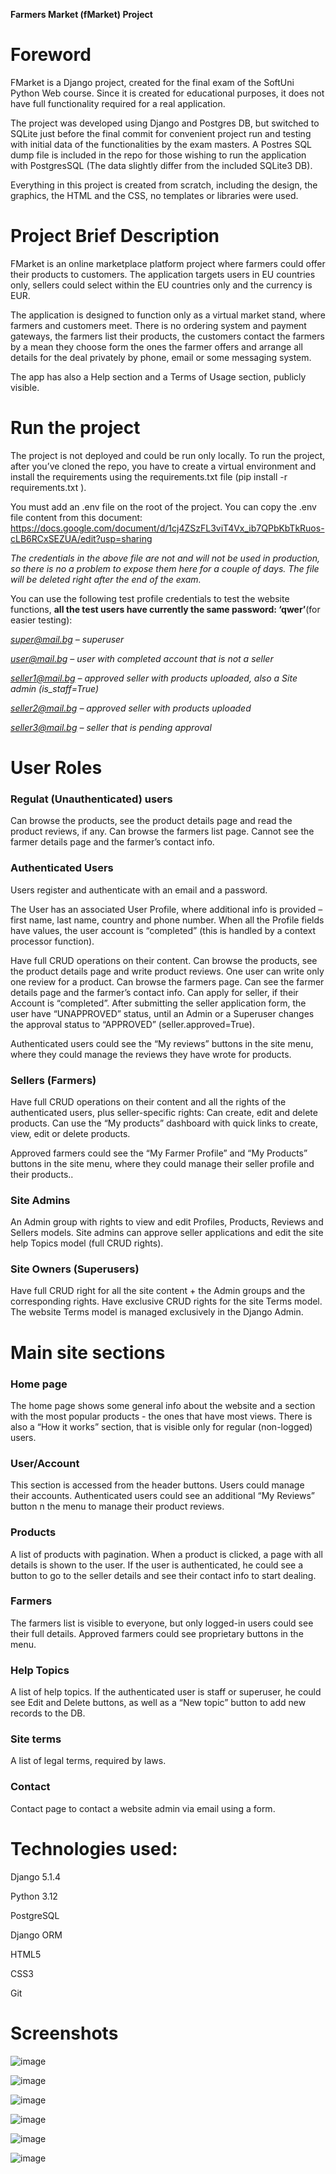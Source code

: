 **Farmers Market (fMarket) Project**

# **Foreword**
FMarket is a Django project, created for the final exam of the SoftUni Python Web course. Since it is  created for educational purposes, it does not have full functionality required for a real application.

The project was developed using Django and Postgres DB, but switched to SQLite just before the final commit for convenient project run and testing with initial data of the functionalities by the exam masters. A Postres SQL dump file is included in the repo for those wishing to run the application with PostgresSQL (The data slightly differ from the included SQLite3 DB).

Everything in this project is created from scratch, including the design, the graphics, the HTML and the CSS, no templates or libraries were used.
# **Project Brief Description**
FMarket is an online marketplace platform project where farmers could offer their products to customers. The application targets users in EU countries only, sellers could select within the EU countries only and the currency is EUR.

The application is designed to function only as a virtual market stand, where farmers and customers meet. There is no ordering system and payment gateways, the farmers list their products, the customers contact the farmers by a mean they choose form the ones the farmer offers and arrange all details for the deal privately by phone, email or some messaging system.

The app has also a Help section and a Terms of Usage section, publicly visible.

# **Run the project**
The project is not deployed and could be run only locally. To run the project, after you’ve cloned the repo, you have to create a virtual environment and install the requirements using the requirements.txt file (pip install -r requirements.txt ).

You must add an .env file on the root of the project. You can copy the .env file content from this document:
https://docs.google.com/document/d/1cj4ZSzFL3viT4Vx_ib7QPbKbTkRuos-cLB6RCxSEZUA/edit?usp=sharing

*The credentials in the above file are not and will not be used in production, so there is no a problem to expose them here for a couple of days. The file will be deleted right after the end of the exam.*

You can use the following test profile credentials to test the website functions, **all the test users have currently the same password: ‘qwer’**(for easier testing):

*super@mail.bg – superuser*

*user@mail.bg – user with completed account that is not a seller*

*seller1@mail.bg – approved seller with products uploaded, also a Site admin (is\_staff=True)*

*seller2@mail.bg –  approved seller with products uploaded*

*seller3@mail.bg – seller that is pending approval*

# **User Roles**
### **Regulat (Unauthenticated) users**
Can browse the products, see the product details page and read the product reviews, if any.
Can browse the farmers list page. Cannot see the farmer details page and the farmer’s contact info.
### **Authenticated Users**
Users register and authenticate with an email and a password.

The User has an associated User Profile, where additional info is provided – first name, last name, country and phone number. When all the Profile fields have values, the user account is “completed” (this is handled by a context processor function).

Have full CRUD operations on their content.
Can browse the products, see the product details page and write  product reviews. One user can write only one review for a product.
Can browse the farmers page. Can see the farmer details page and the farmer’s contact info.
Can apply for seller, if their Account is “completed”.  After submitting the seller application form, the user have “UNAPPROVED” status, until an Admin or a Superuser changes the approval status to “APPROVED” (seller.approved=True).

Authenticated users could see the “My reviews” buttons in the site menu, where they could manage the reviews they have wrote for products.
### **Sellers (Farmers)**
Have full CRUD operations on their content and all the rights of the authenticated users, plus seller-specific rights:
Can create, edit and delete products.
Can use the “My products” dashboard with quick links to create, view, edit or delete products.

Approved farmers could see the “My Farmer Profile” and “My Products” buttons in the site menu, where they could manage their seller profile and their products..
### **Site Admins**
An Admin group with rights to view and edit Profiles, Products, Reviews and Sellers models. Site admins can approve seller applications and edit the site help Topics model (full CRUD rights).
### **Site Owners (Superusers)**
Have full CRUD right for all the site content + the Admin groups and the corresponding rights.
Have exclusive CRUD rights for the site Terms model. The website Terms model is managed exclusively in the Django Admin.
# **Main site sections**
### **Home page**
The home page shows some general info about the website and a section with the most popular products - the ones that have most views. There is also a “How it works” section, that is visible only for regular (non-logged) users.

### **User/Account**
This section is accessed from the header buttons. Users could manage their accounts.
Authenticated users could see an additional “My Reviews” button n the menu to manage their product reviews.

### **Products**
A list of products with pagination. When a product is clicked, a page with all details is shown to the user. If the user is authenticated, he could see a button to go to the seller details and see their contact info to start dealing.

### **Farmers**
The farmers list is visible to everyone, but only logged-in users could see their full details. Approved farmers could see proprietary buttons in the menu.

### **Help Topics**
A list of help topics. If the authenticated user is staff or superuser, he could see Edit and Delete buttons, as well as a “New topic” button to add new records to the DB.

### **Site terms**
A list of legal terms, required by laws.
###
### **Contact**
Contact page to contact a website admin via email using a form.

# **Technologies used:**
Django 5.1.4

Python 3.12

PostgreSQL

Django ORM

HTML5

CSS3

Git

# **Screenshots**
![image](https://github.com/user-attachments/assets/203e540b-7174-477e-ab8d-c6abde3442a2)

![image](https://github.com/user-attachments/assets/80d286bc-97df-45e5-9120-74b56dc47a14)

![image](https://github.com/user-attachments/assets/30c7965e-9a50-4bc8-aa91-8ce012bd1d83)

![image](https://github.com/user-attachments/assets/cb171797-1978-46ad-8d88-f9ba8b4c0d6c)

![image](https://github.com/user-attachments/assets/ebfde911-b38f-4f44-a630-faf36231c90e)

![image](https://github.com/user-attachments/assets/e5b9a219-812a-4ef9-b677-d8c9ce3869ea)





